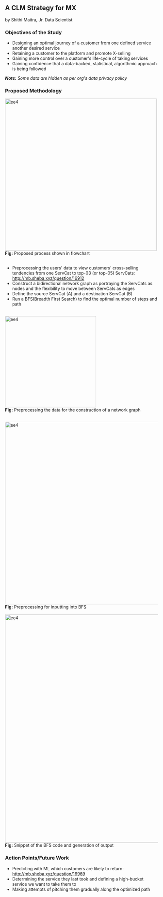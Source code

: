 ## A CLM Strategy for MX
by Shithi Maitra, Jr. Data Scientist 

### Objectives of the Study
- Designing an optimal journey of a customer from one defined service another desired service
- Retaining a customer to the platform and promote X-selling
- Gaining more control over a customer's life-cycle of taking services 
- Gaining confidence that a data-backed, statistical, algorithmic approach is being followed

*<strong>Note:</strong> Some data are hidden as per org's data privacy policy*

### Proposed Methodology

<img width="500" alt="ee4" src="https://github.com/shithi30/BFS-GraphTheory_for_CLM-Cross.Up-Sales/assets/43873081/a64d435b-4db3-4698-b339-9eb21bd6e6b1">
<br><strong>Fig:</strong> Proposed process shown in flowchart<br><br>

- Preprocessing the users' data to view customers' cross-selling tendencies from one ServCat to top-03 (or top-05) ServCats: http://mb.sheba.xyz/question/16912
- Construct a bidirectional network graph as portraying the ServCats as nodes and the flexibility to move between ServCats as edges
- Define the source ServCat (A) and a destination ServCat (B) 
- Run a BFS(Breadth First Search) to find the optimal number of steps and path

<br><img width="300" alt="ee4" src="https://github.com/shithi30/BFS-GraphTheory_for_CLM-Cross.Up-Sales/assets/43873081/5ffe8b5a-9588-427a-bda8-eccd39df5b7e">
<br><strong>Fig:</strong> Preprocessing the data for the construction of a network graph<br><br>

<img width="600" alt="ee4" src="https://github.com/shithi30/BFS-GraphTheory_for_CLM-Cross.Up-Sales/assets/43873081/be19f247-ae9a-43ad-b4d6-6553fe3c8372">
<br><strong>Fig:</strong> Preprocessing for inputting into BFS<br><br>

<img width="750" alt="ee4" src="https://github.com/shithi30/BFS-GraphTheory_for_CLM-Cross.Up-Sales/assets/43873081/4a6b21b4-7a6b-41a2-8c34-81ea75dcd563">
<br><strong>Fig:</strong> Snippet of the BFS code and generation of output<br>

### Action Points/Future Work 
- Predicting with ML which customers are likely to return: http://mb.sheba.xyz/question/16969
- Determining the service they last took and defining a high-bucket service we want to take them to 
- Making attempts of pitching them gradually along the optimized path





